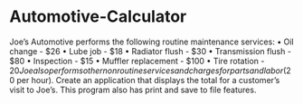 # Automotive-Calculator
Joe’s Automotive performs the following routine maintenance services: • Oil change - $26 • Lube job - $18 • Radiator flush - $30 • Transmission flush - $80 • Inspection - $15 • Muffler replacement - $100 • Tire rotation - $20 Joe also performs other nonroutine services and charges for parts and labor ($20 per hour). Create an application that displays the total for a customer’s visit to Joe’s.
This program also has print and save to file features.
